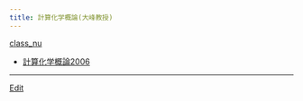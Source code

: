 ```yaml
---
title: 計算化学概論(大峰教授)
---
```

[class_nu](/class_nu)

* [計算化学概論2006](http://www.chem.nagoya-u.ac.jp/~og/wiki/wiki.cgi/kkg2006)






----
[Edit](https://github.com/vitroid/vitroid.github.io/edit/master/MD/計算化学概論(大峰教授).md)
